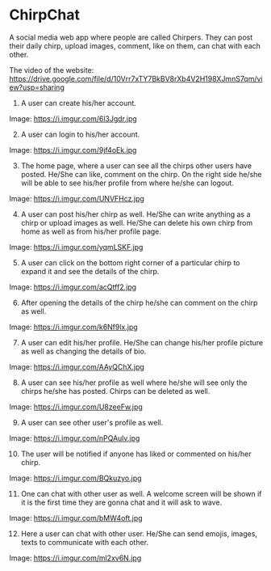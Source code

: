 # ChirpChat

A social media web app where people are called Chirpers. They can post their daily chirp, upload images, comment, like on them, can chat with each other.

The video of the website: https://drive.google.com/file/d/10Vrr7xTY7BkBV8rXb4V2H198XJmnS7qm/view?usp=sharing

1. A user can create his/her account.

Image: https://i.imgur.com/6l3Jgdr.jpg

2. A user can login to his/her account.

Image: https://i.imgur.com/9jf4oEk.jpg

3. The home page, where a user can see all the chirps other users have posted. He/She can like, comment on the chirp. On the right side he/she will be able to see his/her profile from where he/she can logout.

Image: https://i.imgur.com/UNVFHcz.jpg

4. A user can post his/her chirp as well. He/She can write anything as a chirp or upload images as well. He/She can delete his own chirp from home as well as from his/her profile page.

Image: https://i.imgur.com/yqmLSKF.jpg

5. A user can click on the bottom right corner of a particular chirp to expand it and see the details of the chirp.

Image: https://i.imgur.com/acQtff2.jpg

6. After opening the details of the chirp he/she can comment on the chirp as well.

Image: https://i.imgur.com/k6Nf9lx.jpg

7. A user can edit his/her profile. He/She can change his/her profile picture as well as changing the details of bio.

Image: https://i.imgur.com/AAyQChX.jpg

8. A user can see his/her profile as well where he/she will see only the chirps he/she has posted. Chirps can be deleted as well.

Image: https://i.imgur.com/U8zeeFw.jpg

9. A user can see other user's profile as well.

Image: https://i.imgur.com/nPQAulv.jpg

10. The user will be notified if anyone has liked or commented on his/her chirp.

Image: https://i.imgur.com/BQkuzyo.jpg

11. One can chat with other user as well. A welcome screen will be shown if it is the first time they are gonna chat and it will ask to wave.

Image: https://i.imgur.com/bMW4oft.jpg

12. Here a user can chat with other user. He/She can send emojis, images, texts to communicate with each other.

Image: https://i.imgur.com/ml2xv6N.jpg
